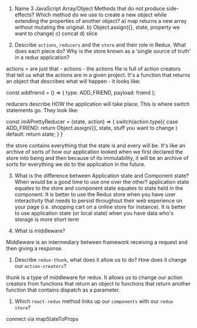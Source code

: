 1.  Name 3 JavaScript Array/Object Methods that do not produce side-effects? Which method do we use to create a new object while extending the properties of another object?
a) map returns a new array without mutating the original.
b) Object.assign({}, state, property we want to change) 
c) concat
d) slice

2.  Describe `actions`, `reducers` and the `store` and their role in Redux. What does each piece do? Why is the store known as a 'single source of truth' in a redux application?

actions = are just that - actions - the actions file is full of action creators that tell us what the actions are in a given project. It's a function that returns an object that describes what will happen - it looks like:

const addfriend = () =>  {  type: ADD_FRIEND, payload: friend  };

reducers describe HOW the application will take place. This is where switch statements go. 
They look like:

const imAPrettyReducer = (state, action) => {
    switch(action.type){
        case ADD_FRIEND:
            return Object.assign({}, state, stuff you want to change         )
        default:
            return state;
    }
}

the store contains everything that the state is and every will be. It's like an archive of sorts of how our application looked when we first declared the store into being and then because of its immutability, it will be an archive of sorts for everything we do to the application in the future. 


3.  What is the difference between Application state and Component state? When would be a good time to use one over the other?
application state equates to the store and component state equates to state held in the component. It is better to use the Redux store when you have user interactivity that needs to persist throughout their web experience on your page (i.e. shopping cart on a online store for instance). It is better to use application state (or local state) when you have data who's storage is more short term

4.  What is middleware? 

Middleware is an intermediary between framework receiving a request and then giving a response. 

1.  Describe `redux-thunk`, what does it allow us to do? How does it change our `action-creators`?

thunk is a type of middleware for redux. It allows us to change our action creators from functions that return an object to functions that return another function that contains dispatch as a parameter. 

1.  Which `react-redux` method links up our `components` with our `redux store`?

connect via mapStateToProps
